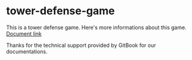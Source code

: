 # tower-defense-game
This is a tower defense game. Here's more informations about this game.
[Document link](https://fossil-studio.gitbook.io/)


Thanks for the technical support provided by GitBook for our documentations.
